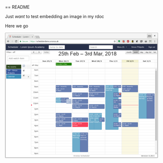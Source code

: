 == README

Just _want_ to test embedding an image in my rdoc

Here we go

[![screenshot](/images/smallscreenshot.png)](/images/screenshot.png)
